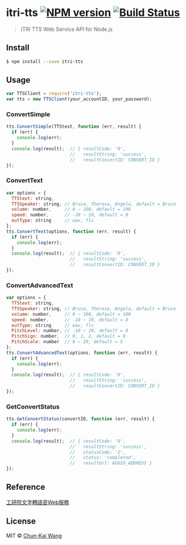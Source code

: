 # itri-tts [![NPM version][npm-image]][npm-url] [![Build Status][travis-image]][travis-url]

> ITRI TTS Web Service API for Node.js

## Install

```sh
$ npm install --save itri-tts
```

## Usage

```js
var TTSClient = require('itri-tts');
var tts = new TTSClient(your_accountID, your_password);
```

### ConvertSimple

```js
tts.ConvertSimple(TTStext, function (err, result) {
  if (err) {
    console.log(err);
  }
  console.log(result);  // { resultCode: '0',
                        //   resultString: 'success',
                        //   resultConvertID: CONVERT_ID }
});
```

### ConvertText

```js
var options = {
  TTStext: string,
  TTSSpeaker: string, // Bruce, Theresa, Angela, default = Bruce
  volume: number,     // 0 ~ 100, default = 100
  speed: number,      // -10 ~ 10, default = 0
  outType: string     // wav, flv
};
tts.ConvertText(options, function (err, result) {
  if (err) {
    console.log(err);
  }
  console.log(result);  // { resultCode: '0',
                        //   resultString: 'success',
                        //   resultConvertID: CONVERT_ID }
});
```

### ConvertAdvancedText

```js
var options = {
  TTStext: string,
  TTSSpeaker: string, // Bruce, Theresa, Angela, default = Bruce
  volume: number,     // 0 ~ 100, default = 100
  speed: number,      // -10 ~ 10, default = 0
  outType: string     // wav, flv
  PitchLevel: number, // -10 ~ 10, default = 0
  PitchSign: number,  // 0, 1, 2, default = 0
  PitchScale: number  // 0 ~ 20, default = 5
};
tts.ConvertAdvancedText(options, function (err, result) {
  if (err) {
    console.log(err);
  }
  console.log(result);  // { resultCode: '0',
                        //   resultString: 'success', 
                        //   resultConvertID: CONVERT_ID }
});
```

### GetConvertStatus

```js
tts.GetConvertStatus(convertID, function (err, result) {
  if (err) {
    console.log(err);
  }
  console.log(result);  // { resultCode: '0',
                        //   resultString: 'success', 
                        //   statusCode: '2', 
                        //   status: 'completed',
                        //   resultUrl: AUDIO_ADDRESS }
});
```

## Reference

[工研院文字轉語音Web服務](http://tts.itri.org.tw)

## License

MIT © [Chun-Kai Wang](https://github.com/chunkai1312)

[npm-image]: https://badge.fury.io/js/itri-tts.svg
[npm-url]: https://npmjs.org/package/itri-tts
[travis-image]: https://travis-ci.org/chunkai1312/itri-tts.svg?branch=master
[travis-url]: https://travis-ci.org/chunkai1312/itri-tts